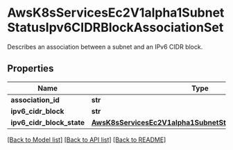# AwsK8sServicesEc2V1alpha1SubnetStatusIpv6CIDRBlockAssociationSet

Describes an association between a subnet and an IPv6 CIDR block.
## Properties
Name | Type | Description | Notes
------------ | ------------- | ------------- | -------------
**association_id** | **str** |  | [optional] 
**ipv6_cidr_block** | **str** |  | [optional] 
**ipv6_cidr_block_state** | [**AwsK8sServicesEc2V1alpha1SubnetStatusIpv6CIDRBlockState**](AwsK8sServicesEc2V1alpha1SubnetStatusIpv6CIDRBlockState.md) |  | [optional] 

[[Back to Model list]](../README.md#documentation-for-models) [[Back to API list]](../README.md#documentation-for-api-endpoints) [[Back to README]](../README.md)


